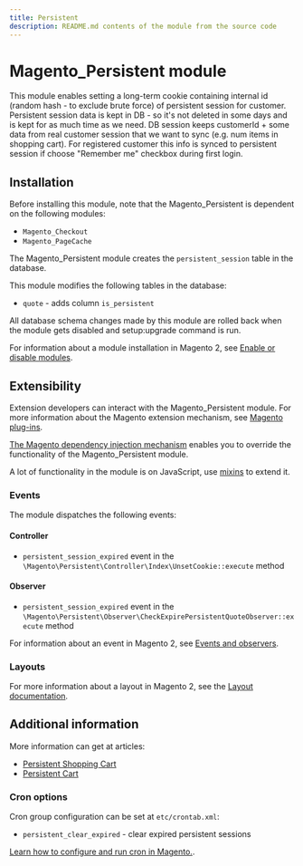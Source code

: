 ```yaml
---
title: Persistent
description: README.md contents of the module from the source code
---
```


# Magento_Persistent module

This module enables setting a long-term cookie containing internal id (random hash - to exclude brute
force) of persistent session for customer. Persistent session data is kept in DB - so it's not deleted in some days and is kept for
as much time as we need. DB session keeps customerId + some data from real customer session that we want to sync (e.g.
num items in shopping cart). For registered customer this info is synced to persistent session if choose "Remember me"
checkbox during first login.

## Installation

Before installing this module, note that the Magento_Persistent is dependent on the following modules:
- `Magento_Checkout`
- `Magento_PageCache`

The Magento_Persistent module creates the `persistent_session` table in the database.

This module modifies the following tables in the database:
- `quote` - adds column `is_persistent`

All database schema changes made by this module are rolled back when the module gets disabled and setup:upgrade command is run.

For information about a module installation in Magento 2, see [Enable or disable modules](https://devdocs.magento.com/guides/v2.4/install-gde/install/cli/install-cli-subcommands-enable.html).

## Extensibility

Extension developers can interact with the Magento_Persistent module. For more information about the Magento extension mechanism, see [Magento plug-ins](https://developer.adobe.com/commerce/php/development/components/plugins/).

[The Magento dependency injection mechanism](https://developer.adobe.com/commerce/php/development/components/dependency-injection/) enables you to override the functionality of the Magento_Persistent module.

A lot of functionality in the module is on JavaScript, use [mixins](https://developer.adobe.com/commerce/frontend-core/javascript/mixins/) to extend it.

### Events

The module dispatches the following events:

#### Controller

- `persistent_session_expired` event in the `\Magento\Persistent\Controller\Index\UnsetCookie::execute` method

#### Observer

- `persistent_session_expired` event in the `\Magento\Persistent\Observer\CheckExpirePersistentQuoteObserver::execute` method

For information about an event in Magento 2, see [Events and observers](http://devdocs.magento.com/guides/v2.4/extension-dev-guide/events-and-observers.html#events).

### Layouts

For more information about a layout in Magento 2, see the [Layout documentation](https://developer.adobe.com/commerce/frontend-core/guide/layouts/).

## Additional information

More information can get at articles:
- [Persistent Shopping Cart](https://docs.magento.com/user-guide/configuration/customers/persistent-shopping-cart.html)
- [Persistent Cart](https://docs.magento.com/user-guide/sales/cart-persistent.html)

### Cron options

Cron group configuration can be set at `etc/crontab.xml`:
- `persistent_clear_expired` - clear expired persistent sessions

[Learn how to configure and run cron in Magento.](http://devdocs.magento.com/guides/v2.4/config-guide/cli/config-cli-subcommands-cron.html).
